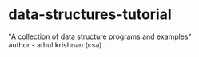 # data-structures-tutorial
"A collection of data structure programs and examples"
<br>
author - athul krishnan (csa)